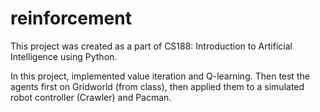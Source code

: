# reinforcement

This project was created as a part of CS188: Introduction to Artificial Intelligence using Python.

In this project, implemented value iteration and Q-learning. Then test the agents first on Gridworld (from class), then applied them to a simulated robot controller (Crawler) and Pacman.
